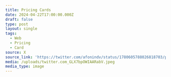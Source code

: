 ```yaml
---
title: Pricing Cards
date: 2024-04-22T17:00:00.000Z
draft: false
type: post
layout: single
tags:
  - Web
  - Pricing
  - Card
source: X
source_link: 'https://twitter.com/afonindv/status/1780605788026818703/photo/1'
media: /uploads/twitter.com_GLX7bpOWIAARabV.jpeg
media_type: image
---
```


